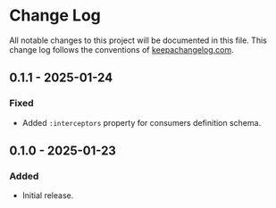# Change Log

All notable changes to this project will be documented in this file. This change log follows the conventions
of [keepachangelog.com](http://keepachangelog.com/).

## 0.1.1 - 2025-01-24

### Fixed

- Added `:interceptors` property for consumers definition schema.

## 0.1.0 - 2025-01-23

### Added

- Initial release.

